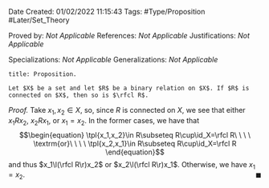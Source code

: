<div class="topSpace"></div>

Date Created: 01/02/2022 11:15:43
Tags: #Type/Proposition #Later/Set_Theory

Proved by: _Not Applicable_
References: _Not Applicable_
Justifications: _Not Applicable_

Specializations: _Not Applicable_
Generalizations: _Not Applicable_

``` ad-Proposition
title: Proposition.

Let $X$ be a set and let $R$ be a binary relation on $X$. If $R$ is connected on $X$, then so is $\rfcl R$.

```

<i>Proof.</i> Take $x_1,x_2\in X$, so, since $R$ is connected on $X$, we see that either $x_1Rx_2$, $x_2Rx_1$, or $x_1=x_2$. In the former cases, we have that
$$\begin{equation}
    \tpl{x_1,x_2}\in R\subseteq R\cup\id_X=\rfcl R\ \ \ \ \textrm{or}\ \ \ \ \tpl{x_2,x_1}\in R\subseteq R\cup\id_X=\rfcl R
\end{equation}$$
and thus $x_1\l(\rfcl R\r)x_2$ or $x_2\l(\rfcl R\r)x_1$. Otherwise, we have $x_1=x_2$.<span style="float:right;">$\blacksquare$</span>
